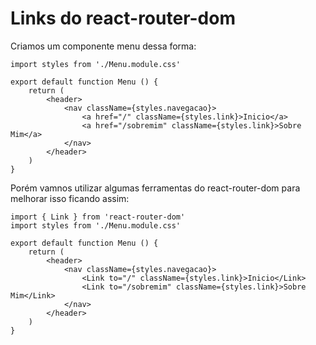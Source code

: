 # Links do react-router-dom

Criamos um componente menu dessa forma:

    import styles from './Menu.module.css'

    export default function Menu () {
        return (
            <header>
                <nav className={styles.navegacao}>
                    <a href="/" className={styles.link}>Inicio</a>
                    <a href="/sobremim" className={styles.link}>Sobre Mim</a>
                </nav>
            </header>
        )
    }

Porém vamnos utilizar algumas ferramentas do react-router-dom para melhorar isso ficando assim:

    import { Link } from 'react-router-dom'
    import styles from './Menu.module.css'

    export default function Menu () {
        return (
            <header>
                <nav className={styles.navegacao}>
                    <Link to="/" className={styles.link}>Inicio</Link>
                    <Link to="/sobremim" className={styles.link}>Sobre Mim</Link>
                </nav>
            </header>
        )
    }
